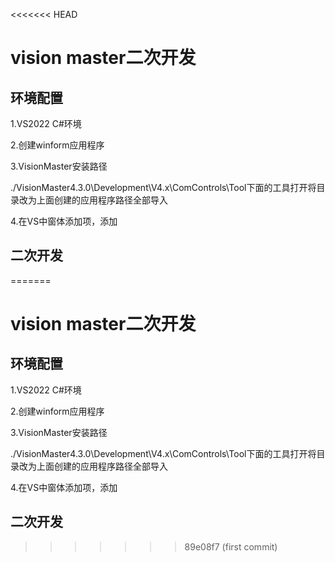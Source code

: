 <<<<<<< HEAD
# vision master二次开发

## 环境配置

1.VS2022 C#环境

2.创建winform应用程序

3.VisionMaster安装路径

./VisionMaster4.3.0\Development\V4.x\ComControls\Tool下面的工具打开将目录改为上面创建的应用程序路径全部导入

4.在VS中窗体添加项，添加 

## 二次开发

=======
# vision master二次开发

## 环境配置

1.VS2022 C#环境

2.创建winform应用程序

3.VisionMaster安装路径

./VisionMaster4.3.0\Development\V4.x\ComControls\Tool下面的工具打开将目录改为上面创建的应用程序路径全部导入

4.在VS中窗体添加项，添加 

## 二次开发

>>>>>>> 89e08f7 (first commit)
